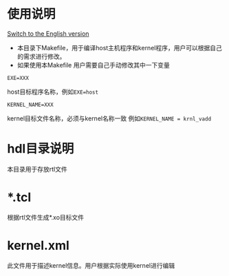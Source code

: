 # 使用说明

[Switch to the English version](./README.md)


* 本目录下Makefile，用于编译host主机程序和kernel程序，用户可以根据自己的需求进行修改。
*  如果使用本Makefile 用户需要自己手动修改其中一下变量

  `EXE=XXX`

  host目标程序名称，例如`EXE=host`

  `KERNEL_NAME=XXX`

  kernel目标文件名称，必须与kernel名称一致
  例如`KERNEL_NAME = krnl_vadd`


# hdl目录说明
本目录用于存放rtl文件
# *.tcl
根据rtl文件生成*.xo目标文件
# kernel.xml
此文件用于描述kernel信息。用户根据实际使用kernel进行编辑